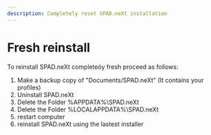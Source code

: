 ```yaml
---
description: Completely reset SPAD.neXt installation
---
```


# Fresh reinstall

To reinstall SPAD.neXt completeöy fresh proceed as follows:

1. Make a backup copy of "Documents/SPAD.neXt" (It contains your profiles)
2. Uninstall SPAD.neXt
3. Delete the Folder %APPDATA%\SPAD.neXt
4. Delete the Folder %LOCALAPPDATA%\SPAD.neXt
5. restart computer
6. reinstall SPAD.neXt using the lastest installer
